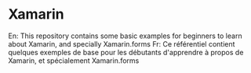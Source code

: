 # Xamarin
En: This repository contains some basic examples for beginners to learn about Xamarin, and specially Xamarin.forms
Fr: Ce référentiel contient quelques exemples de base pour les débutants d'apprendre à propos de Xamarin, et spécialement Xamarin.forms

